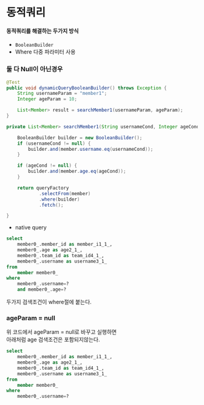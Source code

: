 # 동적쿼리

#### 동적쿼리를 해결하는 두가지 방식
- `BooleanBuilder`
- Where 다중 파라미터 사용



### 둘 다 Null이 아닌경우
```java
@Test
public void dynamicQueryBooleanBuilder() throws Exception {
    String usernameParam = "member1";
    Integer ageParam = 10;

    List<Member> result = searchMember1(usernameParam, ageParam);
}

private List<Member> searchMember1(String usernameCond, Integer ageCond) {

    BooleanBuilder builder = new BooleanBuilder();
    if (usernameCond != null) {
        builder.and(member.username.eq(usernameCond));
    }

    if (ageCond != null) {
        builder.and(member.age.eq(ageCond));
    }

    return queryFactory
            .selectFrom(member)
            .where(builder)
            .fetch();

}

```
- native query
```sql
select
    member0_.member_id as member_i1_1_,
    member0_.age as age2_1_,
    member0_.team_id as team_id4_1_,
    member0_.username as username3_1_ 
from
    member member0_ 
where
    member0_.username=? 
    and member0_.age=?
```
두가지 검색조건이 where절에 붙는다.

### ageParam = null
위 코드에서 ageParam = null로 바꾸고 실행하면    
아래처럼 age 검색조건은 포함되지않는다.
```sql
select
    member0_.member_id as member_i1_1_,
    member0_.age as age2_1_,
    member0_.team_id as team_id4_1_,
    member0_.username as username3_1_ 
from
    member member0_ 
where
    member0_.username=?
```